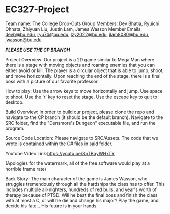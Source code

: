 # EC327-Project
Team name: The College Drop-Outs
Group Members: Dev Bhatia, Ryuichi Ohhata, Zhiyuan Liu, Justin Lam, James Wasson
Member Emails: devb@bu.edu, ryu74@bu.edu, lzy2022@bu.edu, jlam8080@bu.edu, jwasson@bu.edu

***PLEASE USE THE CP BRANCH***

Project Overview:
Our project is a 2D game similar to Mega Man where there is a stage with moving objects and roaming enemies that you can either avoid or kill. The player is a circular object that is able to jump, shoot, and move horizontally. Upon reaching the end of the stage, there is a final boss with a picture of our favorite professor.

How to play:
Use the arrow keys to move horizontally and jump. Use space to shoot. Use the 'r' key to reset the stage. Use the escape key to quit to desktop.

Build Overview:
In order to build our project, please clone the repo and navigate to the CP branch (it should be the default branch). Navigate to the SRC folder, find the "Densmore's Dungeon" executable file, and run the program. 

Source Code Location:
Please navigate to SRC/Assets. The code that we wrote is contained within the C# files in said folder. 

Youtube Video Link:https://youtu.be/SnTBqyWHxTY

(Apologies for the watermark, all of the free software would play at a horrible frame rate)

Back Story:
The main character of the game is James Wasson, who struggles tremendously through all the hardships the class has to offer. This includes multiple all-nighters, hundreds of red bulls, and year's worth of therapy because of PTSD.
Will he beat the final boss and finish the class with at most a C, or will he die and change his major? Play the game, and decide his fate... His future is in your hands.

